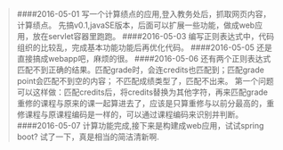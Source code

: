 > ####2016-05-01
> 写一个计算绩点的应用,登入教务处后，抓取网页内容，计算绩点。
> 先搞v0.1,javaSE版本，后面可以扩展一些功能，做成web应用，放在servlet容器里跑跑。
> ####2016-05-03
> 编写正则表达式中，代码组织的比较乱，完成基本功能功能后再优化代码。
> ####2016-05-05
> 还是直接搞成webapp吧，麻烦的很。
> ####2016-05-06
> 还有两个正则表达式匹配不到正确的结果。匹配grade时，会连credits也匹配到；匹配grade point会匹配不到空的内容；
> 不匹配成绩类型了，匹配不出来。
> 第一个问题可以这样做：匹配credits后，将credits替换为其他字符，再来匹配grade
> 重修的课程与原来的课一起算进去了，应该是只算重修与以前分最高的，重修课程与原课程编码是一样的，可以通过课程编码来识别并判断。
> ####2016-05-07
> 计算功能完成,接下来是构建成web应用，试试spring boot?
> 试了一下，真是相当的简洁清新啊.